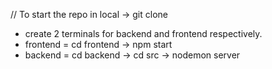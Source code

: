 // To start the repo in local -> git clone
- create 2 terminals for backend and frontend respectively.
- frontend = cd frontend -> npm start
- backend = cd backend -> cd src -> nodemon server
